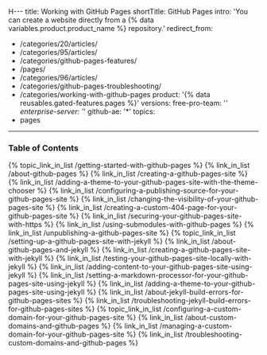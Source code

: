 H---
title: Working with GitHub Pages
shortTitle: GitHub Pages
intro: 'You can create a website directly from a {% data variables.product.product_name %} repository.'
redirect_from:
  - /categories/20/articles/
  - /categories/95/articles/
  - /categories/github-pages-features/
  - /pages/
  - /categories/96/articles/
  - /categories/github-pages-troubleshooting/
  - /categories/working-with-github-pages
product: '{% data reusables.gated-features.pages %}'
versions:
  free-pro-team: '*'
  enterprise-server: '*'
  github-ae: '*'
topics:
  - pages
---


### Table of Contents

{% topic_link_in_list /getting-started-with-github-pages %}
    {% link_in_list /about-github-pages %}
    {% link_in_list /creating-a-github-pages-site %}
    {% link_in_list /adding-a-theme-to-your-github-pages-site-with-the-theme-chooser %}
    {% link_in_list /configuring-a-publishing-source-for-your-github-pages-site %}
    {% link_in_list /changing-the-visibility-of-your-github-pages-site %}
    {% link_in_list /creating-a-custom-404-page-for-your-github-pages-site %}
    {% link_in_list /securing-your-github-pages-site-with-https %}
    {% link_in_list /using-submodules-with-github-pages %}
    {% link_in_list /unpublishing-a-github-pages-site %}
{% topic_link_in_list /setting-up-a-github-pages-site-with-jekyll %}
    {% link_in_list /about-github-pages-and-jekyll %}
    {% link_in_list /creating-a-github-pages-site-with-jekyll %}
    {% link_in_list /testing-your-github-pages-site-locally-with-jekyll %}
    {% link_in_list /adding-content-to-your-github-pages-site-using-jekyll %}
    {% link_in_list /setting-a-markdown-processor-for-your-github-pages-site-using-jekyll %}
    {% link_in_list /adding-a-theme-to-your-github-pages-site-using-jekyll %}
    {% link_in_list /about-jekyll-build-errors-for-github-pages-sites %}
    {% link_in_list /troubleshooting-jekyll-build-errors-for-github-pages-sites %}
{% topic_link_in_list /configuring-a-custom-domain-for-your-github-pages-site %}
    {% link_in_list /about-custom-domains-and-github-pages %}
    {% link_in_list /managing-a-custom-domain-for-your-github-pages-site %}
    {% link_in_list /troubleshooting-custom-domains-and-github-pages %}
